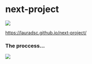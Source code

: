 ﻿# next-project

 <p align="left">
<img loading="lazy" src="http://img.shields.io/static/v1?label=STATUS&message=IN%20DEVELOPMENT&color=GREEN&style=for-the-badge"/>
  
https://lauradsc.github.io/next-project/
<h3> The proccess...</h3>
<img src="![image](https://github.com/lauradsc/next-project/assets/99484087/ee8d0c5b-d809-4afd-ba1b-3fdbb10a0066)">


</p>
